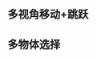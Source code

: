 ## 多视角移动+跳跃
<preview path="../demo/babylon/rpg/rpgCamera.vue"></preview>

## 多物体选择
<preview path="../demo/babylon/rpg/rpgMultiObjectSelection.vue"></preview>